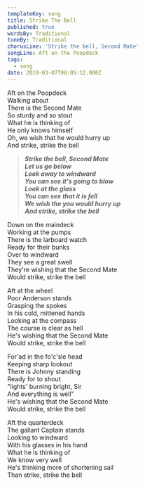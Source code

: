 ```yaml
---
templateKey: song
title: Strike The Bell
published: true
wordsBy: Traditional
tuneBy: Traditional
chorusLine: 'Strike the bell, Second Mate'
songLine: Aft on the Poopdeck
tags:
  - song
date: 2019-03-07T08:05:12.000Z
---
```

Aft on the Poopdeck\
Walking about\
There is the Second Mate\
So sturdy and so stout\
What he is thinking of\
He only knows himself\
Oh, we wish that he would hurry up\
And strike, strike the bell

> ***Strike the bell, Second Mate***\
> ***Let us go below***\
> ***Look away to windward***\
> ***You can see it's going to blow***\
> ***Look at the glass***\
> ***You can see that it is fell***\
> ***We wish the you would hurry up***\
> ***And strike, strike the bell***

Down on the maindeck\
Working at the pumps\
There is the larboard watch\
Ready for their bunks\
Over to windward\
They see a great swell\
They're wishing that the Second Mate\
Would strike, strike the bell

Aft at the wheel\
Poor Anderson stands\
Grasping the spokes\
In his cold, mittened hands\
Looking at the compass\
The course is clear as hell\
He's wishing that the Second Mate\
Would strike, strike the bell

For'ad in the fo'c'sle head\
Keeping sharp lookout\
There is Johnny standing\
Ready for to shout\
"lights' burning bright, Sir\
And everything is well"\
He's wishing that the Second Mate\
Would strike, strike the bell

Aft the quarterdeck\
The gallant Captain stands\
Looking to windward\
With his glasses in his hand\
What he is thinking of\
We know very well\
He's thinking more of shortening sail\
Than strike, strike the bell
